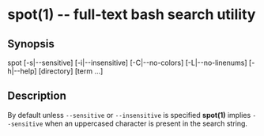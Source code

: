 spot(1) -- full-text bash search utility
===========================================

## Synopsis

   spot [-s|--sensitive] [-i|--insensitive]
        [-C|--no-colors] [-L|--no-linenums]
        [-h|--help] [directory] [term ...]

## Description

  By default unless `--sensitive` or `--insensitive` is
  specified __spot(1)__ implies `--sensitive` when an
  uppercased character is present in the search string.